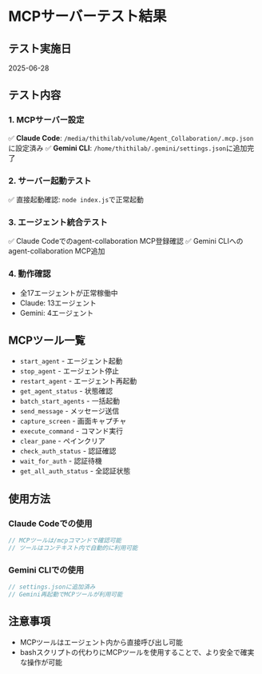 # MCPサーバーテスト結果

## テスト実施日
2025-06-28

## テスト内容

### 1. MCPサーバー設定
✅ **Claude Code**: `/media/thithilab/volume/Agent_Collaboration/.mcp.json`に設定済み
✅ **Gemini CLI**: `/home/thithilab/.gemini/settings.json`に追加完了

### 2. サーバー起動テスト
✅ 直接起動確認: `node index.js`で正常起動

### 3. エージェント統合テスト
✅ Claude Codeでのagent-collaboration MCP登録確認
✅ Gemini CLIへのagent-collaboration MCP追加

### 4. 動作確認
- 全17エージェントが正常稼働中
- Claude: 13エージェント
- Gemini: 4エージェント

## MCPツール一覧
- `start_agent` - エージェント起動
- `stop_agent` - エージェント停止
- `restart_agent` - エージェント再起動
- `get_agent_status` - 状態確認
- `batch_start_agents` - 一括起動
- `send_message` - メッセージ送信
- `capture_screen` - 画面キャプチャ
- `execute_command` - コマンド実行
- `clear_pane` - ペインクリア
- `check_auth_status` - 認証確認
- `wait_for_auth` - 認証待機
- `get_all_auth_status` - 全認証状態

## 使用方法

### Claude Codeでの使用
```javascript
// MCPツールは/mcpコマンドで確認可能
// ツールはコンテキスト内で自動的に利用可能
```

### Gemini CLIでの使用
```javascript
// settings.jsonに追加済み
// Gemini再起動でMCPツールが利用可能
```

## 注意事項
- MCPツールはエージェント内から直接呼び出し可能
- bashスクリプトの代わりにMCPツールを使用することで、より安全で確実な操作が可能